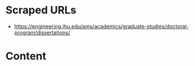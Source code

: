 # Scraped URLs
- https://engineering.jhu.edu/ams/academics/graduate-studies/doctoral-program/dissertations/

# Content
